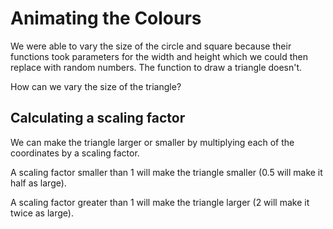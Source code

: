 # Animating the Colours

We were able to vary the size of the circle and square because their functions
took parameters for the width and height which we could then replace with random numbers. The function to draw a triangle doesn't.

How can we vary the size of the triangle?

## Calculating a scaling factor

We can make the triangle larger or smaller by multiplying each of the coordinates by a scaling factor.

A scaling factor smaller than 1 will make the triangle smaller (0.5 will make it half as large).

A scaling factor greater than 1 will make the triangle larger (2 will make it twice as large).
